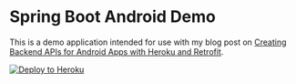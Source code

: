 # Spring Boot Android Demo

This is a demo application intended for use with my blog post on [Creating Backend APIs for Android Apps with Heroku and Retrofit](http://jkutner.github.io).

[![Deploy to Heroku](https://www.herokucdn.com/deploy/button.png)](https://heroku.com/deploy)
